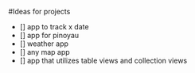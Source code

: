 #Ideas for projects

- [] app to track x date
- [] app for pinoyau
- [] weather app
- [] any map app
- [] app that utilizes table views and collection views
